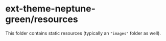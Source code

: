 # ext-theme-neptune-green/resources

This folder contains static resources (typically an `"images"` folder as well).
